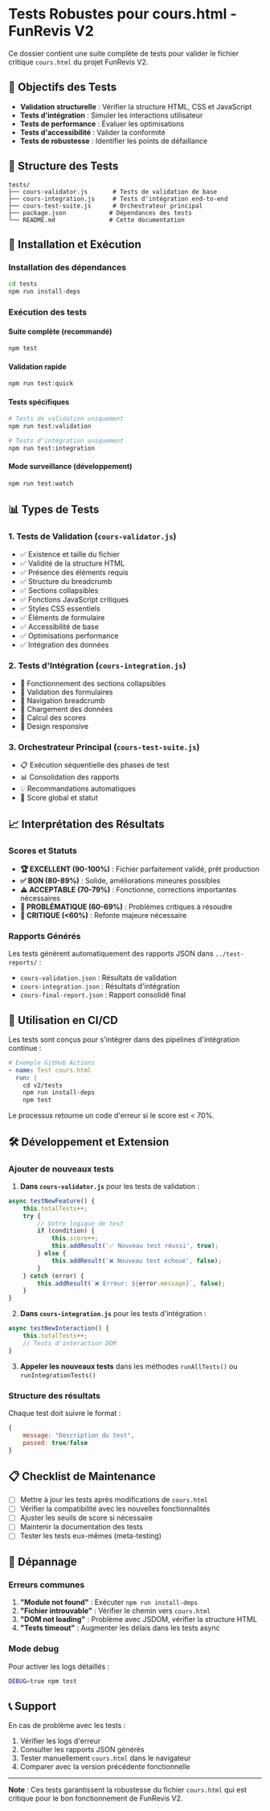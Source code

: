 # Tests Robustes pour cours.html - FunRevis V2

Ce dossier contient une suite complète de tests pour valider le fichier critique `cours.html` du projet FunRevis V2.

## 🎯 Objectifs des Tests

- **Validation structurelle** : Vérifier la structure HTML, CSS et JavaScript
- **Tests d'intégration** : Simuler les interactions utilisateur
- **Tests de performance** : Évaluer les optimisations
- **Tests d'accessibilité** : Valider la conformité
- **Tests de robustesse** : Identifier les points de défaillance

## 📁 Structure des Tests

```
tests/
├── cours-validator.js       # Tests de validation de base
├── cours-integration.js     # Tests d'intégration end-to-end
├── cours-test-suite.js      # Orchestrateur principal
├── package.json            # Dépendances des tests
└── README.md               # Cette documentation
```

## 🚀 Installation et Exécution

### Installation des dépendances
```bash
cd tests
npm run install-deps
```

### Exécution des tests

#### Suite complète (recommandé)
```bash
npm test
```

#### Validation rapide
```bash
npm run test:quick
```

#### Tests spécifiques
```bash
# Tests de validation uniquement
npm run test:validation

# Tests d'intégration uniquement
npm run test:integration
```

#### Mode surveillance (développement)
```bash
npm run test:watch
```

## 📊 Types de Tests

### 1. Tests de Validation (`cours-validator.js`)
- ✅ Existence et taille du fichier
- ✅ Validité de la structure HTML
- ✅ Présence des éléments requis
- ✅ Structure du breadcrumb
- ✅ Sections collapsibles
- ✅ Fonctions JavaScript critiques
- ✅ Styles CSS essentiels
- ✅ Éléments de formulaire
- ✅ Accessibilité de base
- ✅ Optimisations performance
- ✅ Intégration des données

### 2. Tests d'Intégration (`cours-integration.js`)
- 🔄 Fonctionnement des sections collapsibles
- 🔄 Validation des formulaires
- 🔄 Navigation breadcrumb
- 🔄 Chargement des données
- 🔄 Calcul des scores
- 🔄 Design responsive

### 3. Orchestrateur Principal (`cours-test-suite.js`)
- 📋 Exécution séquentielle des phases de test
- 📊 Consolidation des rapports
- 💡 Recommandations automatiques
- 🎯 Score global et statut

## 📈 Interprétation des Résultats

### Scores et Statuts
- **🏆 EXCELLENT (90-100%)** : Fichier parfaitement validé, prêt production
- **✅ BON (80-89%)** : Solide, améliorations mineures possibles
- **⚠️ ACCEPTABLE (70-79%)** : Fonctionne, corrections importantes nécessaires
- **🔧 PROBLÉMATIQUE (60-69%)** : Problèmes critiques à résoudre
- **🚨 CRITIQUE (<60%)** : Refonte majeure nécessaire

### Rapports Générés
Les tests génèrent automatiquement des rapports JSON dans `../test-reports/` :
- `cours-validation.json` : Résultats de validation
- `cours-integration.json` : Résultats d'intégration  
- `cours-final-report.json` : Rapport consolidé final

## 🔧 Utilisation en CI/CD

Les tests sont conçus pour s'intégrer dans des pipelines d'intégration continue :

```yaml
# Exemple GitHub Actions
- name: Test cours.html
  run: |
    cd v2/tests
    npm run install-deps
    npm test
```

Le processus retourne un code d'erreur si le score est < 70%.

## 🛠️ Développement et Extension

### Ajouter de nouveaux tests

1. **Dans `cours-validator.js`** pour les tests de validation :
```javascript
async testNewFeature() {
    this.totalTests++;
    try {
        // Votre logique de test
        if (condition) {
            this.score++;
            this.addResult('✅ Nouveau test réussi', true);
        } else {
            this.addResult('❌ Nouveau test échoué', false);
        }
    } catch (error) {
        this.addResult(`❌ Erreur: ${error.message}`, false);
    }
}
```

2. **Dans `cours-integration.js`** pour les tests d'intégration :
```javascript
async testNewInteraction() {
    this.totalTests++;
    // Tests d'interaction DOM
}
```

3. **Appeler les nouveaux tests** dans les méthodes `runAllTests()` ou `runIntegrationTests()`

### Structure des résultats
Chaque test doit suivre le format :
```javascript
{
    message: "Description du test",
    passed: true/false
}
```

## 📋 Checklist de Maintenance

- [ ] Mettre à jour les tests après modifications de `cours.html`
- [ ] Vérifier la compatibilité avec les nouvelles fonctionnalités
- [ ] Ajuster les seuils de score si nécessaire
- [ ] Maintenir la documentation des tests
- [ ] Tester les tests eux-mêmes (meta-testing)

## 🚨 Dépannage

### Erreurs communes

1. **"Module not found"** : Exécuter `npm run install-deps`
2. **"Fichier introuvable"** : Vérifier le chemin vers `cours.html`
3. **"DOM not loading"** : Problème avec JSDOM, vérifier la structure HTML
4. **"Tests timeout"** : Augmenter les délais dans les tests async

### Mode debug
Pour activer les logs détaillés :
```bash
DEBUG=true npm test
```

## 📞 Support

En cas de problème avec les tests :
1. Vérifier les logs d'erreur
2. Consulter les rapports JSON générés
3. Tester manuellement `cours.html` dans le navigateur
4. Comparer avec la version précédente fonctionnelle

---

**Note** : Ces tests garantissent la robustesse du fichier `cours.html` qui est critique pour le bon fonctionnement de FunRevis V2.
